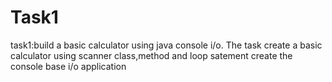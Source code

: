 # Task1
task1:build a basic calculator using java console i/o.
The task create a basic calculator using scanner class,method and loop satement
create the console base i/o application
